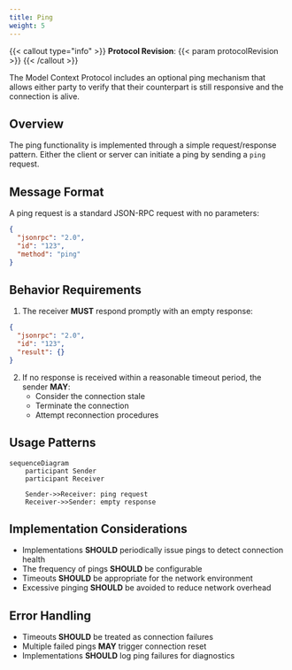 ```yaml
---
title: Ping
weight: 5
---
```


{{< callout type="info" >}}
**Protocol Revision**: {{< param protocolRevision >}}
{{< /callout >}}

The Model Context Protocol includes an optional ping mechanism that allows either party to verify that their counterpart is still responsive and the connection is alive.

## Overview

The ping functionality is implemented through a simple request/response pattern. Either the client or server can initiate a ping by sending a `ping` request.

## Message Format

A ping request is a standard JSON-RPC request with no parameters:

```json
{
  "jsonrpc": "2.0",
  "id": "123",
  "method": "ping"
}
```

## Behavior Requirements

1. The receiver **MUST** respond promptly with an empty response:

```json
{
  "jsonrpc": "2.0",
  "id": "123",
  "result": {}
}
```

2. If no response is received within a reasonable timeout period, the sender **MAY**:
   - Consider the connection stale
   - Terminate the connection
   - Attempt reconnection procedures

## Usage Patterns

```mermaid
sequenceDiagram
    participant Sender
    participant Receiver

    Sender->>Receiver: ping request
    Receiver->>Sender: empty response
```

## Implementation Considerations

- Implementations **SHOULD** periodically issue pings to detect connection health
- The frequency of pings **SHOULD** be configurable
- Timeouts **SHOULD** be appropriate for the network environment
- Excessive pinging **SHOULD** be avoided to reduce network overhead

## Error Handling

- Timeouts **SHOULD** be treated as connection failures
- Multiple failed pings **MAY** trigger connection reset
- Implementations **SHOULD** log ping failures for diagnostics
